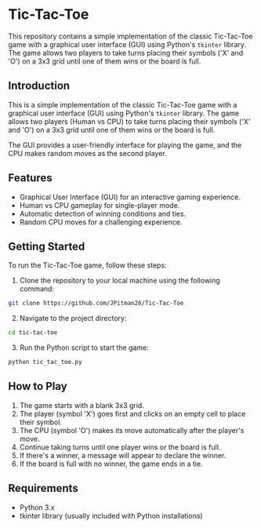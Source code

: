 # Tic-Tac-Toe
This repository contains a simple implementation of the classic Tic-Tac-Toe game with a graphical user interface (GUI) using Python's `tkinter` library. The game allows two players to take turns placing their symbols ('X' and 'O') on a 3x3 grid until one of them wins or the board is full.
## Introduction
This is a simple implementation of the classic Tic-Tac-Toe game with a graphical user interface (GUI) using Python's `tkinter` library. The game allows two players (Human vs CPU) to take turns placing their symbols ('X' and 'O') on a 3x3 grid until one of them wins or the board is full.

The GUI provides a user-friendly interface for playing the game, and the CPU makes random moves as the second player.

## Features
- Graphical User Interface (GUI) for an interactive gaming experience.
- Human vs CPU gameplay for single-player mode.
- Automatic detection of winning conditions and ties.
- Random CPU moves for a challenging experience.

## Getting Started
To run the Tic-Tac-Toe game, follow these steps:

1. Clone the repository to your local machine using the following command:<br>
```bash
git clone https://github.com/JPitman26/Tic-Tac-Toe
```

2. Navigate to the project directory:<br>
```bash
cd tic-tac-toe
```

3. Run the Python script to start the game:
```bash
python tic_tac_toe.py
```

## How to Play
1. The game starts with a blank 3x3 grid.
2. The player (symbol 'X') goes first and clicks on an empty cell to place their symbol.
3. The CPU (symbol 'O') makes its move automatically after the player's move.
4. Continue taking turns until one player wins or the board is full.
5. If there's a winner, a message will appear to declare the winner.
6. If the board is full with no winner, the game ends in a tie.

## Requirements
- Python 3.x
- tkinter library (usually included with Python installations)
  
